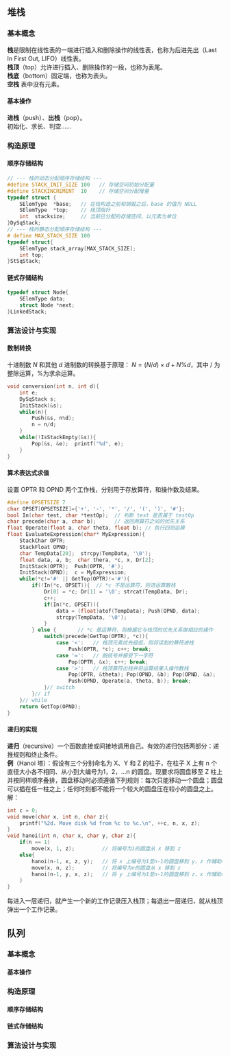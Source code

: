 ## 堆栈
### 基本概念
**栈**是限制在线性表的一端进行插入和删除操作的线性表，也称为后进先出（Last In First Out, LIFO）线性表。  
**栈顶**（top）允许进行插入、删除操作的一段，也称为表尾。  
**栈底**（bottom）固定端，也称为表头。  
**空栈** 表中没有元素。

#### 基本操作
**进栈**（push）、**出栈**（pop）。  
初始化、求长、判空……

### 构造原理
#### 顺序存储结构
``` c
// --- 栈的动态分配顺序存储结构 ---
#define STACK_INIT_SIZE 100   // 存储空间初始分配量
#define STACKINCREMENT  10    // 存储空间分配增量
typedef struct {
    SElemType  *base;   // 在栈构造之前和销毁之后，base 的值为 NULL
    SElemType  *top;    // 栈顶指针
    int  stacksize;     // 当前已分配的存储空间，以元素为单位
}DySqStack;
// --- 栈的静态分配顺序存储结构 ---
# define MAX_STACK_SIZE 100
typedef struct{
    SElemType stack_array[MAX_STACK_SIZE];
    int top;
}StSqStack;
```

#### 链式存储结构
``` c
typedef struct Node{
    SElemType data;
    struct Node *next;
}LinkedStack;
```

### 算法设计与实现
#### 数制转换
十进制数 $N$ 和其他 $d$ 进制数的转换基于原理： $N=(N / d)\times d + N \% d$，其中 $/$ 为整除运算，$\%$为求余运算。
``` c
void conversion(int n, int d){
    int e;
    DySqStack s;
    InitStack(&s);
    while(n){
        Push(&s, n%d);
        n = n/d;
    }
    while(!IsStackEmpty(&s)){
        Pop(&s, &e);  printf("%d", e);
    }
}
```

#### 算术表达式求值
设置 OPTR 和 OPND 两个工作栈，分别用于存放算符，和操作数及结果。
``` c
#define OPSETSIZE 7
char OPSET[OPSETSIZE]={'+', '-', '*', '/', '(', ')', '#'};
bool In(char test, char *testOp);  // 判断 test 是否属于 testOp
char precede(char a, char b);      // 返回两算符之间的优先关系
float Operate(float a, char theta, float b); // 执行四则运算
float EvaluateExpression(char* MyExpression){
    StackChar OPTR;
    StackFloat OPND;
    char TempData[20];  strcpy(TempData, '\0');
    float data, a, b;  char thera, *c, x, Dr[2];
    InitStack(OPTR);  Push(OPTR, '#');
    InitStack(OPND);  c = MyExpression;
    while(*c!='#' || GetTop(OPTR)!='#'){
        if(!In(*c, OPSET)){  // *c 不是运算符，则进运算数栈
            Dr[0] = *c; Dr[1] = '\0'; strcat(TempData, Dr);
            c++;
            if(In(*c, OPSET)){
                data = (float)atof(TempData); Push(OPND, data);
                strcpy(TempData, '\0');
            }
        } else {       // *c 是运算符，则根据它与栈顶的优先关系做相应的操作
            switch(precede(GetTop(OPTR), *c)){
                case '<':   // 栈顶元素优先级低，则将读到的算符进栈
                    Push(OPTR, *c); c++; break;
                case '=':   // 脱括号并接受下一字符
                    Pop(OPTR, &x); c++; break;
                case '>':   // 栈顶算符出栈并将运算结果入操作数栈
                    Pop(OPTR, &theta); Pop(OPND, &b); Pop(OPND, &a);
                    Push(OPND, Operate(a, theta, b)); break;
            }// switch
        }// if
    }// while
    return GetTop(OPND);
}
```

#### 递归的实现
**递归**（recursive）一个函数直接或间接地调用自己。有效的递归包括两部分：递推规则和终止条件。  
**例**（Hanoi 塔）：假设有三个分别命名为 X、Y 和 Z 的柱子，在柱子 X 上有 n 个直径大小各不相同、从小到大编号为1，2，…n 的圆盘。现要求将圆盘移至 Z 柱上并按同样顺序叠排，圆盘移动时必须遵循下列规则：每次只能移动一个圆盘；圆盘可以插在任一柱之上；任何时刻都不能将一个较大的圆盘压在较小的圆盘之上。  
解：
``` c
int c = 0;
void move(char x, int n, char z){
    printf("%2d. Move disk %d from %c to %c.\n", ++c, n, x, z);
}
void hanoi(int n, char x, char y, char z){
    if(n == 1)
        move(x, 1, z);         // 将编号为1的圆盘从 x 移到 z
    else{
        hanoi(n-1, x, z, y);   // 将 x 上编号为1至n-1的圆盘移到 y，z 作辅助塔
        move(x, n, z);         // 将编号为n的圆盘从 x 移到 z
        hanoi(n-1, y, x, z);   // 将 y 上编号为1至n-1的圆盘移到 z，x 作辅助塔
    }
}
```
每进入一层递归，就产生一个新的工作记录压入栈顶；每退出一层递归，就从栈顶弹出一个工作记录。

## 队列
### 基本概念
#### 基本操作

### 构造原理
#### 顺序存储结构
#### 链式存储结构

### 算法设计与实现
